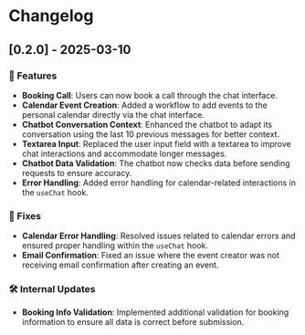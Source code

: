 # Changelog

## [0.2.0] - 2025-03-10

### 🚀 Features

- **Booking Call**: Users can now book a call through the chat interface.
- **Calendar Event Creation**: Added a workflow to add events to the personal calendar directly via the chat interface.
- **Chatbot Conversation Context**: Enhanced the chatbot to adapt its conversation using the last 10 previous messages for better context.
- **Textarea Input**: Replaced the user input field with a textarea to improve chat interactions and accommodate longer messages.
- **Chatbot Data Validation**: The chatbot now checks data before sending requests to ensure accuracy.
- **Error Handling**: Added error handling for calendar-related interactions in the `useChat` hook.
  
### 🐛 Fixes

- **Calendar Error Handling**: Resolved issues related to calendar errors and ensured proper handling within the `useChat` hook.
- **Email Confirmation**: Fixed an issue where the event creator was not receiving email confirmation after creating an event.

### 🛠️ Internal Updates

- **Booking Info Validation**: Implemented additional validation for booking information to ensure all data is correct before submission.
